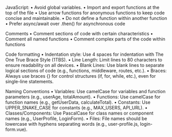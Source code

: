 JavaScript:
•	Avoid global variables.
•	Import and export functions at the top of the file
•	Use arrow functions for anonymous functions to keep code concise and maintainable.
•	Do not define a function within another function
•	Prefer async/await over .then() for asynchronous code 

Comments
•	Comment sections of code with certain characteristics
•	Comment all named functions
•	Comment complex parts of the code within functions

Code formatting
•	Indentation style: Use 4 spaces for indentation with The One True Brace Style (1TBS).
•	Line Length: Limit lines to 80 characters to ensure readability on all devices.
•	Blank Lines: Use blank lines to separate logical sections of code (e.g., functions, middleware, routes, etc.).
•	Braces: Always use braces {} for control structures (if, for, while, etc.), even for single-line statements.

Naming Conventions
•	Variables: Use camelCase for variables and function parameters (e.g., userAge, totalAmount).
•	Functions: Use camelCase for function names (e.g., getUserData, calculateTotal).
•	Constants: Use UPPER_SNAKE_CASE for constants (e.g., MAX_USERS, API_URL).
•	Classes/Components: Use PascalCase for class names or component names (e.g., UserProfile, LoginForm).
•	Files: File names should be lowercase with hyphens separating words (e.g., user-profile.js, login-form.vue).
